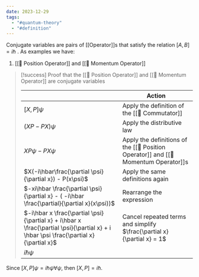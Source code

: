 ```yaml
---
date: 2023-12-29
tags:
  - "#quantum-theory"
  - "#definition"
---
```

Conjugate variables are pairs of [[Operator]]s that satisfy the relation $[A,B] = i\hbar$ . As examples we have:

1. [[📘 Position Operator]] and [[📘 Momentum Operator]]


>[!success] Proof that the [[📘 Position Operator]] and [[📘 Momentum Operator]] are conjugate variables
>
> | | Action |
> | --- | --- |
> | $[X, P]\psi$ | Apply the  definition of the [[📘 Commutator]] |
> | $(XP-PX)\psi$ | Apply the distributive law |
> | $XP\psi - PX\psi$ | Apply the definitions of the [[📘 Position Operator]] and [[📘 Momentum Operator]]s |
> | $X(-i\hbar\frac{\partial \psi}{\partial x}) - P(x\psi)$ | Apply the same definitions again |
> | $-xi\hbar \frac{\partial \psi}{\partial x} - ( -i\hbar \frac{\partial}{\partial x}(x\psi))$ | Rearrange the expression |
> | $-i\hbar x \frac{\partial \psi}{\partial x} + i\hbar x \frac{\partial \psi}{\partial x} + i \hbar \psi \frac{\partial x}{\partial x}$ | Cancel repeated terms and simplify $\frac{\partial x}{\partial x} = 1$ |
> | $i\hbar \psi$ | |
>
Since $[X,P]\psi = i\hbar \psi \forall \psi$, then $[X,P] = i \hbar$.
